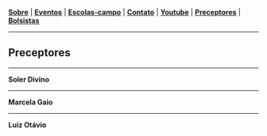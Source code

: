 <link href="./style.css" rel="stylesheet">
<meta charset="UTF-8">

[**Sobre**](./#sobre) | [**Eventos**](./#eventos) | [**Escolas-campo**](./#escolas-campo) | [**Contato**](./#contato) | [**Youtube**](./#youtube) | [**Preceptores**](./preceptores) | [**Bolsistas**](./bolsistas)

____

## Preceptores

____

**Soler Divino**

_____

**Marcela Gaio**

____
**Luiz Otávio**
